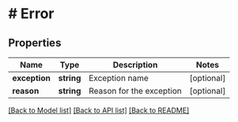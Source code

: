 # # Error

## Properties

Name | Type | Description | Notes
------------ | ------------- | ------------- | -------------
**exception** | **string** | Exception name | [optional]
**reason** | **string** | Reason for the exception | [optional]

[[Back to Model list]](../../README.md#models) [[Back to API list]](../../README.md#endpoints) [[Back to README]](../../README.md)
